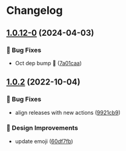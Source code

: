 # Changelog

## [1.0.12-0](https://github.com/agrc/reminder-action/compare/v1.0.2...v1.0.12-0) (2024-04-03)


### 🐛 Bug Fixes

* Oct dep bump 🌲 ([7a01caa](https://github.com/agrc/reminder-action/commit/7a01caaf76977dedbff264460df969d2d84d1277))

## [1.0.2](https://github.com/agrc/reminder-action/compare/v1.0.1...v1.0.2) (2022-10-04)


### 🐛 Bug Fixes

* align releases with new actions ([9921cb9](https://github.com/agrc/reminder-action/commit/9921cb91f900578c79e7c70484dd46d76760f450))


### 🎨 Design Improvements

* update emoji ([60df7fb](https://github.com/agrc/reminder-action/commit/60df7fb087b16bcb2329bf935590dc554a5af698))
